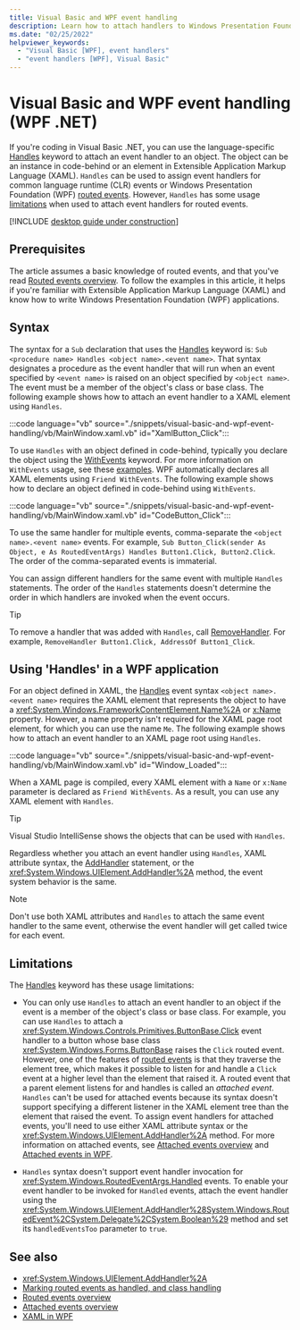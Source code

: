 ```yaml
---
title: Visual Basic and WPF event handling
description: Learn how to attach handlers to Windows Presentation Foundation (WPF) routed events in Visual Basic.
ms.date: "02/25/2022"
helpviewer_keywords:
  - "Visual Basic [WPF], event handlers"
  - "event handlers [WPF], Visual Basic"
---
```

<!-- The acrolinx score was 100 on 02/25/2021-->

# Visual Basic and WPF event handling (WPF .NET)

If you're coding in Visual Basic .NET, you can use the language-specific [Handles](/dotnet/visual-basic/language-reference/statements/handles-clause) keyword to attach an event handler to an object. The object can be an instance in code-behind or an element in Extensible Application Markup Language (XAML). `Handles` can be used to assign event handlers for common language runtime (CLR) events or Windows Presentation Foundation (WPF) [routed events](routed-events-overview.md). However, `Handles` has some usage [limitations](#limitations) when used to attach event handlers for routed events.

[!INCLUDE [desktop guide under construction](../../includes/desktop-guide-preview-note.md)]

## Prerequisites

The article assumes a basic knowledge of routed events, and that you've read [Routed events overview](routed-events-overview.md). To follow the examples in this article, it helps if you're familiar with Extensible Application Markup Language (XAML) and know how to write Windows Presentation Foundation (WPF) applications.

## Syntax

The syntax for a `Sub` declaration that uses the [Handles](/dotnet/visual-basic/language-reference/statements/handles-clause) keyword is: `Sub <procedure name> Handles <object name>.<event name>`. That syntax designates a procedure as the event handler that will run when an event specified by `<event name>` is raised on an object specified by `<object name>`. The event must be a member of the object's class or base class. The following example shows how to attach an event handler to a XAML element using `Handles`.

:::code language="vb" source="./snippets/visual-basic-and-wpf-event-handling/vb/MainWindow.xaml.vb" id="XamlButton_Click":::

To use `Handles` with an object defined in code-behind, typically you declare the object using the [WithEvents](/dotnet/visual-basic/language-reference/modifiers/withevents) keyword. For more information on `WithEvents` usage, see these [examples](/dotnet/visual-basic/language-reference/statements/handles-clause#example-1). WPF automatically declares all XAML elements using `Friend WithEvents`. The following example shows how to declare an object defined in code-behind using `WithEvents`.

:::code language="vb" source="./snippets/visual-basic-and-wpf-event-handling/vb/MainWindow.xaml.vb" id="CodeButton_Click":::

To use the same handler for multiple events, comma-separate the `<object name>.<event name>` events. For example, `Sub Button_Click(sender As Object, e As RoutedEventArgs) Handles Button1.Click, Button2.Click`. The order of the comma-separated events is immaterial.

You can assign different handlers for the same event with multiple `Handles` statements. The order of the `Handles` statements doesn't determine the order in which handlers are invoked when the event occurs.

> [!TIP]
> To remove a handler that was added with `Handles`, call [RemoveHandler](/dotnet/visual-basic/language-reference/statements/removehandler-statement). For example, `RemoveHandler Button1.Click, AddressOf Button1_Click`.

## Using 'Handles' in a WPF application

For an object defined in XAML, the [Handles](/dotnet/visual-basic/language-reference/statements/handles-clause) event syntax `<object name>.<event name>` requires the XAML element that represents the object to have a <xref:System.Windows.FrameworkContentElement.Name%2A> or [x:Name](/dotnet/desktop/xaml-services/xname-directive) property. However, a name property isn't required for the XAML page root element, for which you can use the name `Me`. The following example shows how to attach an event handler to an XAML page root using `Handles`.

:::code language="vb" source="./snippets/visual-basic-and-wpf-event-handling/vb/MainWindow.xaml.vb" id="Window_Loaded":::

When a XAML page is compiled, every XAML element with a `Name` or `x:Name` parameter is declared as `Friend WithEvents`. As a result, you can use any XAML element with `Handles`.

> [!TIP]
> Visual Studio IntelliSense shows the objects that can be used with `Handles`.

Regardless whether you attach an event handler using `Handles`, XAML attribute syntax, the [AddHandler](/dotnet/visual-basic/language-reference/statements/addhandler-statement) statement, or the <xref:System.Windows.UIElement.AddHandler%2A> method, the event system behavior is the same.

> [!NOTE]
> Don't use both XAML attributes and `Handles` to attach the same event handler to the same event, otherwise the event handler will get called twice for each event.

## Limitations

The [Handles](/dotnet/visual-basic/language-reference/statements/handles-clause) keyword has these usage limitations:

- You can only use `Handles` to attach an event handler to an object if the event is a member of the object's class or base class. For example, you can use `Handles` to attach a <xref:System.Windows.Controls.Primitives.ButtonBase.Click> event handler to a button whose base class <xref:System.Windows.Forms.ButtonBase> raises the `Click` routed event. However, one of the features of [routed events](routed-events-overview.md) is that they traverse the element tree, which makes it possible to listen for and handle a `Click` event at a higher level than the element that raised it. A routed event that a parent element listens for and handles is called an _attached event_. `Handles` can't be used for attached events because its syntax doesn't support specifying a different listener in the XAML element tree than the element that raised the event. To assign event handlers for attached events, you'll need to use either XAML attribute syntax or the <xref:System.Windows.UIElement.AddHandler%2A> method. For more information on attached events, see [Attached events overview](attached-events-overview.md) and [Attached events in WPF](routed-events-overview.md#attached-events-in-wpf).

- `Handles` syntax doesn't support event handler invocation for <xref:System.Windows.RoutedEventArgs.Handled> events. To enable your event handler to be invoked for `Handled` events, attach the event handler using the <xref:System.Windows.UIElement.AddHandler%28System.Windows.RoutedEvent%2CSystem.Delegate%2CSystem.Boolean%29> method and set its `handledEventsToo` parameter to `true`.

## See also

- <xref:System.Windows.UIElement.AddHandler%2A>
- [Marking routed events as handled, and class handling](marking-routed-events-as-handled-and-class-handling.md)
- [Routed events overview](routed-events-overview.md)
- [Attached events overview](attached-events-overview.md)
- [XAML in WPF](/dotnet/desktop/wpf/advanced/xaml/index?view=netframeworkdesktop-4.8&preserve-view=true)
